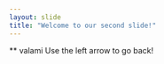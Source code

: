 ```yaml
---
layout: slide
title: "Welcome to our second slide!"
---
```

** valami
Use the left arrow to go back!
